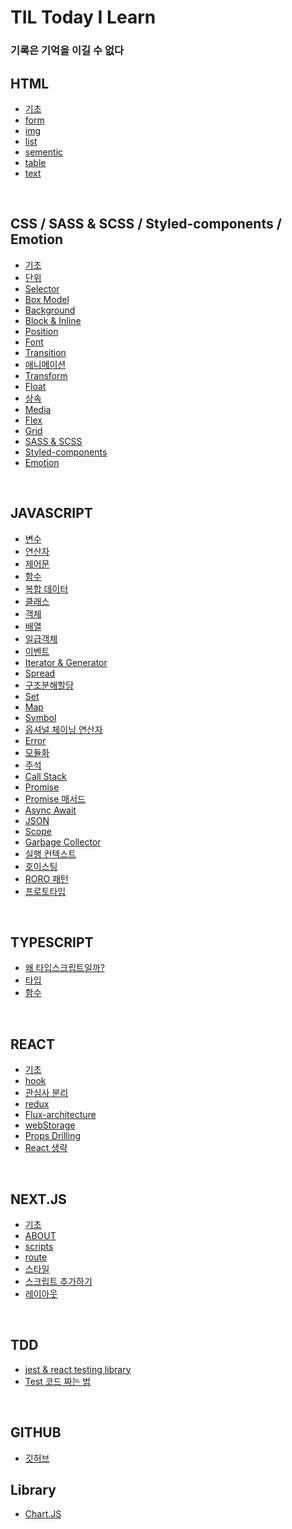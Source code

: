 # TIL Today I Learn

### 기록은 기억을 이길 수 없다

## HTML

- [기초](/HTML/html-basic.md)
- [form](/HTML/form.md)
- [img](/HTML/img.md)
- [list](/HTML/list.md)
- [sementic](/HTML/sementic-tag.md)
- [table](/HTML/table.md)
- [text](/HTML/text.md)

<br />

## CSS / SASS & SCSS / Styled-components / Emotion

- [기초](/CSS/basic.md)
- [단위](/CSS/unit.md)
- [Selector](/CSS/selector.md)
- [Box Model](/CSS/boxModel.md)
- [Background](/CSS/background.md)
- [Block & Inline](/CSS/block_inline.md)
- [Position](/CSS/position.md)
- [Font](/CSS/font.md)
- [Transition](/CSS/transition.md)
- [애니메이션](/CSS/animation.md)
- [Transform](/CSS/transform.md)
- [Float](/CSS/float.md)
- [상속](/CSS/inheritance.md)
- [Media](/CSS/media.md)
- [Flex](/CSS/flex.md)
- [Grid](/CSS/grid.md)
- [SASS & SCSS](/SASS%26SCSS/basic.md)
- [Styled-components](/Styled-components/basic.md)
- [Emotion](/Emotion/basic.md)

<br />

## JAVASCRIPT

- [변수](/JavaScript/variable.md)
- [연산자](/JavaScript/operator.md)
- [제어문](/JavaScript/control.md)
- [함수](/JavaScript/function.md)
- [복합 데이터](/JavaScript/built-in.md)
- [클래스](/JavaScript/class.md)
- [객체](/JavaScript/object.md)
- [배열](/JavaScript/array.md)
- [일급객체](/JavaScript/hof.md)
- [이벤트](/JavaScript/event.md)
- [Iterator & Generator](/JavaScript/iterator.md)
- [Spread](/JavaScript/spread.md)
- [구조분해할당](/JavaScript/destructor.md)
- [Set](/JavaScript/set.md)
- [Map](/JavaScript/map.md)
- [Symbol](/JavaScript/symbol.md)
- [옵셔널 체이닝 연산자](./JavaScript/optional.md)
- [Error](./JavaScript/error.md)
- [모듈화](./JavaScript/module.md)
- [주석](./JavaScript/comments.md)
- [Call Stack](/JavaScript/callstack.md)
- [Promise](/JavaScript/promise.md)
- [Promise 매서드](/JavaScript/promise-methods.md)
- [Async Await](/JavaScript/async-await.md)
- [JSON](/JavaScript/json.md)
- [Scope](/JavaScript/scope.md)
- [Garbage Collector](/JavaScript/garbage.md)
- [실행 컨텍스트](/JavaScript/execution.md)
- [호이스팅](/JavaScript/hoisting.md)
- [RORO 패턴](/JavaScript/roro.md)
- [프로토타입](/JavaScript/proto.md)

<br />

## TYPESCRIPT

- [왜 타입스크립트일까?](/TYPESCRIPT/basic.md)
- [타입](/TYPESCRIPT/type.md)
- [함수]()

<br />

## REACT

- [기초](/REACT/basic.md)
- [hook](/REACT/hook.md)
- [관심사 분리](/REACT/componanent.md)
- [redux](/REACT/redux.md)
- [Flux-architecture](/REACT/flux-architecture.md)
- [webStorage](/REACT/webStorage.md)
- [Props Drilling](/REACT/props-drilling.md)
- [React 생략](/REACT/remove-import.md)

<br />

## NEXT.JS

- [기초](/NextJS/basic.md)
- [ABOUT](/NextJS/about.md)
- [scripts](/NextJS/scripts.md)
- [route](/NextJS/route.md)
- [스타일](/NextJS/style.md)
- [스크립트 추가하기](/NextJS/script.md)
- [레이아웃](/NextJS/layout.mds)

<br />

## TDD

- [jest & react testing library](/REACT/TDD/jest.md)
- [Test 코드 짜는 법](/REACT/TDD/tdd.md)

<br />

## GITHUB

- [깃허브](/GITHUB/github/md)

## Library

- [Chart.JS](/Library/ChartJS/index.mdS)
